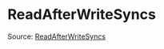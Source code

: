 # ReadAfterWriteSyncs

Source: [ReadAfterWriteSyncs](../../csrc/device_lower/pass/insert_syncs.cpp#L440)
